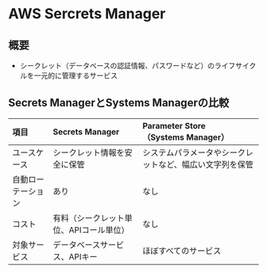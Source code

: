 # AWS Sercrets Manager

## 概要
- シークレット（データベースの認証情報、パスワードなど）のライフサイクルを一元的に管理するサービス

## Secrets ManagerとSystems Managerの比較
|  項目  |  Secrets Manager  | Parameter Store</br>（Systems Manager） |
| :--- | :--- |:--- |
|  ユースケース  | シークレット情報を安全に保管  | システムパラメータやシークレットなど、幅広い文字列を保管 |
|  自動ローテーション |  あり  | なし |
|  コスト  |  有料（シークレット単位、APIコール単位） | なし |
|  対象サービス  | データベースサービス、APIキー  | ほぼすべてのサービス |

